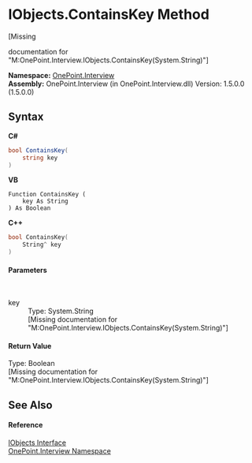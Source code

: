 # IObjects.ContainsKey Method 
 

\[Missing <summary> documentation for "M:OnePoint.Interview.IObjects.ContainsKey(System.String)"\]

**Namespace:**&nbsp;<a href="N_OnePoint_Interview">OnePoint.Interview</a><br />**Assembly:**&nbsp;OnePoint.Interview (in OnePoint.Interview.dll) Version: 1.5.0.0 (1.5.0.0)

## Syntax

**C#**<br />
``` C#
bool ContainsKey(
	string key
)
```

**VB**<br />
``` VB
Function ContainsKey ( 
	key As String
) As Boolean
```

**C++**<br />
``` C++
bool ContainsKey(
	String^ key
)
```


#### Parameters
&nbsp;<dl><dt>key</dt><dd>Type: System.String<br />\[Missing <param name="key"/> documentation for "M:OnePoint.Interview.IObjects.ContainsKey(System.String)"\]</dd></dl>

#### Return Value
Type: Boolean<br />\[Missing <returns> documentation for "M:OnePoint.Interview.IObjects.ContainsKey(System.String)"\]

## See Also


#### Reference
<a href="T_OnePoint_Interview_IObjects">IObjects Interface</a><br /><a href="N_OnePoint_Interview">OnePoint.Interview Namespace</a><br />